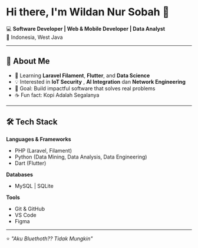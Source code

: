 # Hi there, I'm Wildan Nur Sobah 👋

💻 **Software Developer | Web & Mobile Developer | Data Analyst**  
📍 Indonesia, West Java

---

## 🚀 About Me
- 🌱 Learning **Laravel Filament**, **Flutter**, and **Data Science**
- 💡 Interested in **IoT Security** , **AI Integration** dan **Network Engineering**
- 🎯 Goal: Build impactful software that solves real problems
- ☕ Fun fact: Kopi Adalah Segalanya

---

## 🛠 Tech Stack
**Languages & Frameworks**
- PHP (Laravel, Filament)
- Python (Data Mining, Data Analysis, Data Engineering)
- Dart (Flutter)

**Databases**
- MySQL | SQLite

**Tools**
- Git & GitHub
- VS Code
- Figma
---
⭐️ *"Aku Bluethoth?? Tidak Mungkin"*
